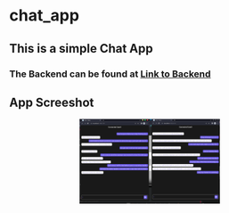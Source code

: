 # chat_app

## This is a simple Chat App

### The Backend can be found at <a href = "https://github.com/olawills/chatting_api_with_sockets" target=”_blank”>Link to Backend</a>

## App Screeshot
<center>
<img src = "screenshot/1.png" alt="Williams" style="width:50%">
</center>